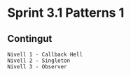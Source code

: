 # Sprint 3.1 Patterns 1

## Contingut
```
Nivell 1 - Callback Hell
Nivell 2 - Singleton
Nivell 3 - Observer
```

